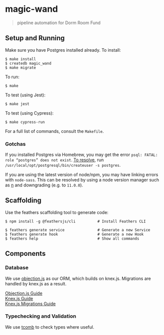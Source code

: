 # magic-wand

> pipeline automation for Dorm Room Fund


## Setup and Running

Make sure you have Postgres installed already. To install:

```
$ make install
$ createdb magic_wand
$ make migrate
```

To run:

```
$ make
```

To test (using Jest):

```
$ make jest
```

To test (using Cypress):

```
$ make cypress-run
```

For a full list of commands, consult the `Makefile`.

### Gotchas

If you installed Postgres via Homebrew, you may get the error 
`psql: FATAL: role “postgres” does not exist`. 
[To resolve](https://stackoverflow.com/questions/15301826/psql-fatal-role-postgres-does-not-exist#comment101477151_15309551), 
run `/usr/local/opt/postgresql/bin/createuser -s postgres`.

If you are using the latest version of node/npm, you may have linking errors with `node-sass`. This can be resolved by 
using a node version manager such as [n](https://github.com/tj/n) and downgrading (e.g. to `11.0.0`).


## Scaffolding

Use the feathers scaffolding tool to generate code:

```
$ npm install -g @feathersjs/cli          # Install Feathers CLI

$ feathers generate service               # Generate a new Service
$ feathers generate hook                  # Generate a new Hook
$ feathers help                           # Show all commands
```

## Components

### Database

We use [objection.js](http://vincit.github.io/objection.js/) as our ORM, 
which builds on knex.js. Migrations are handled by knex.js as a result.

[Objection.js Guide](http://vincit.github.io/objection.js/)  
[Knex.js Guide](https://knexjs.org/#Migrations)  
[Knex.js Migrations Guide](https://knexjs.org/#Migrations)  

### Typechecking and Validation

We use [tcomb](https://github.com/gcanti/tcomb) to check types where useful.
